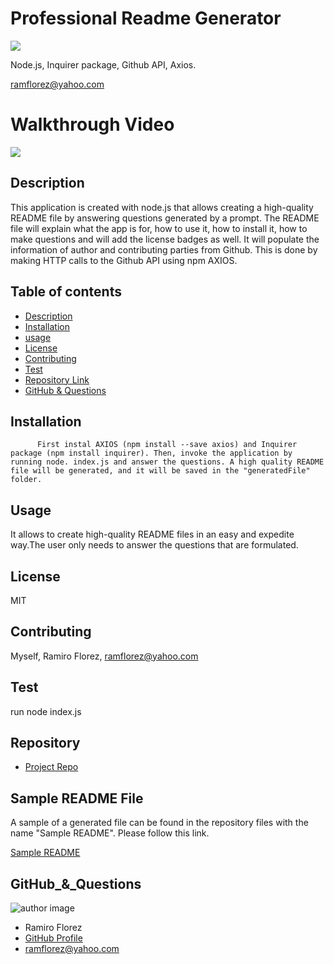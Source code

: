 # Professional Readme Generator
![](https://img.shields.io/apm/l/vim-mode) 

Node.js, Inquirer package, Github API, Axios.

ramflorez@yahoo.com

# Walkthrough Video

<img src = "Root/ProfGenRead.gif"> 

  
  
  ## Description 
  
  This application is created with node.js that allows creating a high-quality README file by answering questions generated by a prompt. The README file will explain what the app is for, how to use it, how to install it, how to make questions and will add the license badges as well. It will populate the information of author and contributing parties from Github. This is done by making HTTP calls to the Github API using npm AXIOS. 
  
  ## Table of contents
  
  - [Description](#Description)
  - [Installation](#Installation)
  - [usage](#usage)
  - [License](#License)
  - [Contributing](#Contributing)
  - [Test](#Test)
  - [Repository Link](#Repository)
  - [GitHub & Questions](#GitHub_&_Questions) 
  
  
  ## Installation
  
          First instal AXIOS (npm install --save axios) and Inquirer package (npm install inquirer). Then, invoke the application by running node. index.js and answer the questions. A high quality README file will be generated, and it will be saved in the "generatedFile" folder.
  
  ## Usage
  
  It allows to create high-quality README files in an easy and expedite way.The user only needs to answer the questions that are formulated.
  
  ## License
  
  MIT
  
  ## Contributing
  
  Myself, Ramiro Florez, ramflorez@yahoo.com
  
  ## Test
  
  run node index.js
  
  
  ## Repository
  
  - [Project Repo](https://github.com/ramflorez/Professional_Readme_Generator)
  
  ## Sample README File

  A sample of a generated file can be found in the repository files with the name "Sample README". Please follow this link.

  <a href="Sample_README.md"> Sample README</a>
  
  ## GitHub_&_Questions

  ![author image](https://avatars.githubusercontent.com/u/79117018?v=4)
  - Ramiro Florez
  - [GitHub Profile](https://github.com/ramflorez)
  - ramflorez@yahoo.com
  
  